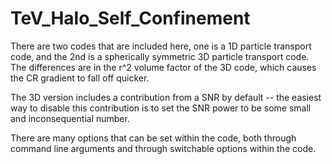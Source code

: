 # TeV_Halo_Self_Confinement

There are two codes that are included here, one is a 1D particle transport code, and the 2nd is a spherically symmetric 3D particle transport code. The differences are in the r^2 volume factor of the 3D code, which causes the CR gradient to fall off quicker.

The 3D version includes a contribution from a SNR by default -- the easiest way to disable this contribution is to set the SNR power to be some small and inconsequential number.

There are many options that can be set within the code, both through command line arguments and through switchable options within the code.
